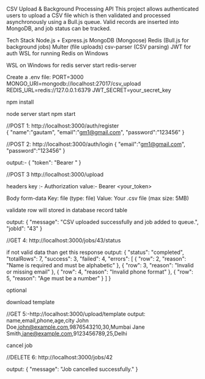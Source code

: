 CSV Upload & Background Processing API
This project allows authenticated users to upload a CSV file which is then validated and processed asynchronously using a Bull.js queue. Valid records are inserted into MongoDB, and job status can be tracked.

Tech Stack
Node.js + Express.js
MongoDB (Mongoose)
Redis (Bull.js for background jobs)
Multer (file uploads)
csv-parser (CSV parsing)
JWT for auth
WSL for running Redis on Windows

WSL on Windows for redis server start
redis-server

Create a .env file:
PORT=3000
MONGO_URI=mongodb://localhost:27017/csv_upload
REDIS_URL=redis://127.0.0.1:6379
JWT_SECRET=your_secret_key

npm install

node server start
npm start

//POST
1: http://localhost:3000/auth/register   
{
    "name":"gautam",
    "email":"gm1@gmail.com",
    "password":"123456"
}

//POST
2: http://localhost:3000/auth/login
{
    "email":"gm1@gmail.com",
    "password":"123456"
}

output:-
{
  "token": "Bearer <token>"
}

//POST
3 http://localhost:3000/upload

headers 
key :- Authorization
value:- Bearer <your_token>

Body 
form-data
Key: file (type: file)
Value: Your .csv file (max size: 5MB)

validate row will stored in database record table

output:
{
    "message": "CSV uploaded successfully and job added to queue.",
    "jobId": "43"
}

//GET
4: http://localhost:3000/jobs/43/status


if not valid data than get this response
output:
{
    "status": "completed",
    "totalRows": 7,
    "success": 3,
    "failed": 4,
    "errors": [
        {
            "row": 2,
            "reason": "Name is required and must be alphabetic"
        },
        {
            "row": 3,
            "reason": "Invalid or missing email"
        },
        {
            "row": 4,
            "reason": "Invalid phone format"
        },
        {
            "row": 5,
            "reason": "Age must be a number"
        }
    ]
}


optional

download template

//GET
5:-http://localhost:3000/upload/template
output:
name,email,phone,age,city
John Doe,john@example.com,9876543210,30,Mumbai
Jane Smith,jane@example.com,9123456789,25,Delhi

cancel job

//DELETE
6: http://localhost:3000/jobs/42

output:
{
    "message": "Job cancelled successfully."
}
